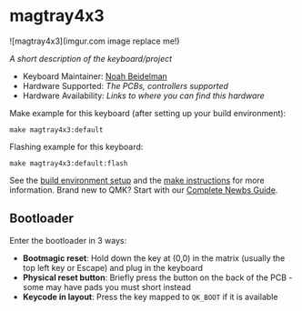# magtray4x3

![magtray4x3](imgur.com image replace me!)

*A short description of the keyboard/project*

* Keyboard Maintainer: [Noah Beidelman](https://github.com/noahbei)
* Hardware Supported: *The PCBs, controllers supported*
* Hardware Availability: *Links to where you can find this hardware*

Make example for this keyboard (after setting up your build environment):

    make magtray4x3:default

Flashing example for this keyboard:

    make magtray4x3:default:flash

See the [build environment setup](https://docs.qmk.fm/#/getting_started_build_tools) and the [make instructions](https://docs.qmk.fm/#/getting_started_make_guide) for more information. Brand new to QMK? Start with our [Complete Newbs Guide](https://docs.qmk.fm/#/newbs).

## Bootloader

Enter the bootloader in 3 ways:

* **Bootmagic reset**: Hold down the key at (0,0) in the matrix (usually the top left key or Escape) and plug in the keyboard
* **Physical reset button**: Briefly press the button on the back of the PCB - some may have pads you must short instead
* **Keycode in layout**: Press the key mapped to `QK_BOOT` if it is available

